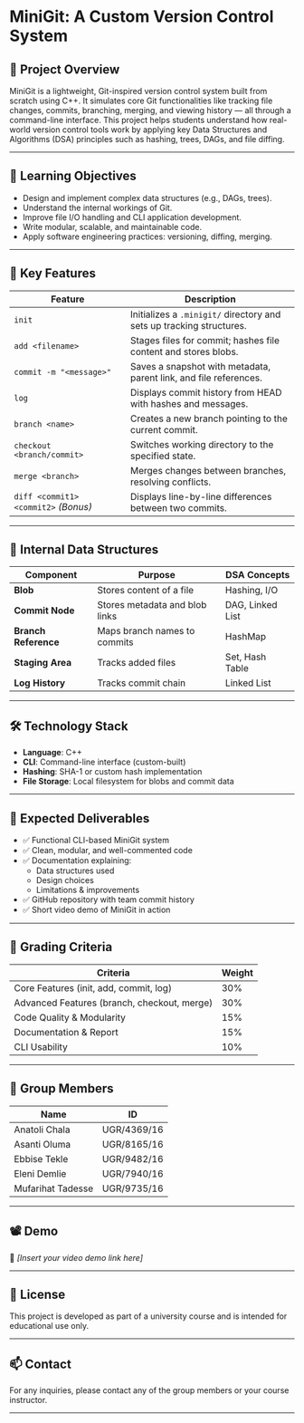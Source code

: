 # MiniGit: A Custom Version Control System

## 📌 Project Overview

MiniGit is a lightweight, Git-inspired version control system built from scratch using C++. It simulates core Git functionalities like tracking file changes, commits, branching, merging, and viewing history — all through a command-line interface. This project helps students understand how real-world version control tools work by applying key Data Structures and Algorithms (DSA) principles such as hashing, trees, DAGs, and file diffing.

---

## 🎯 Learning Objectives

- Design and implement complex data structures (e.g., DAGs, trees).
- Understand the internal workings of Git.
- Improve file I/O handling and CLI application development.
- Write modular, scalable, and maintainable code.
- Apply software engineering practices: versioning, diffing, merging.

---

## 🚀 Key Features

| Feature                              | Description                                                          |
| ------------------------------------ | -------------------------------------------------------------------- |
| `init`                               | Initializes a `.minigit/` directory and sets up tracking structures. |
| `add <filename>`                     | Stages files for commit; hashes file content and stores blobs.       |
| `commit -m "<message>"`              | Saves a snapshot with metadata, parent link, and file references.    |
| `log`                                | Displays commit history from HEAD with hashes and messages.          |
| `branch <name>`                      | Creates a new branch pointing to the current commit.                 |
| `checkout <branch/commit>`           | Switches working directory to the specified state.                   |
| `merge <branch>`                     | Merges changes between branches, resolving conflicts.                |
| `diff <commit1> <commit2>` _(Bonus)_ | Displays line-by-line differences between two commits.               |

---

## 📂 Internal Data Structures

| Component            | Purpose                        | DSA Concepts     |
| -------------------- | ------------------------------ | ---------------- |
| **Blob**             | Stores content of a file       | Hashing, I/O     |
| **Commit Node**      | Stores metadata and blob links | DAG, Linked List |
| **Branch Reference** | Maps branch names to commits   | HashMap          |
| **Staging Area**     | Tracks added files             | Set, Hash Table  |
| **Log History**      | Tracks commit chain            | Linked List      |

---

## 🛠️ Technology Stack

- **Language**: C++
- **CLI**: Command-line interface (custom-built)
- **Hashing**: SHA-1 or custom hash implementation
- **File Storage**: Local filesystem for blobs and commit data

---

## 📄 Expected Deliverables

- ✅ Functional CLI-based MiniGit system
- ✅ Clean, modular, and well-commented code
- ✅ Documentation explaining:
  - Data structures used
  - Design choices
  - Limitations & improvements
- ✅ GitHub repository with team commit history
- ✅ Short video demo of MiniGit in action

---

## 🧪 Grading Criteria

| Criteria                                    | Weight |
| ------------------------------------------- | ------ |
| Core Features (init, add, commit, log)      | 30%    |
| Advanced Features (branch, checkout, merge) | 30%    |
| Code Quality & Modularity                   | 15%    |
| Documentation & Report                      | 15%    |
| CLI Usability                               | 10%    |

---

## 👥 Group Members

| Name              | ID          |
| ----------------- | ----------- |
| Anatoli Chala     | UGR/4369/16 |
| Asanti Oluma      | UGR/8165/16 |
| Ebbise Tekle      | UGR/9482/16 |
| Eleni Demlie      | UGR/7940/16 |
| Mufarihat Tadesse | UGR/9735/16 |

---

## 📽️ Demo

📌 _[Insert your video demo link here]_

---

## 📎 License

This project is developed as part of a university course and is intended for educational use only.

---

## 📫 Contact

For any inquiries, please contact any of the group members or your course instructor.

---

